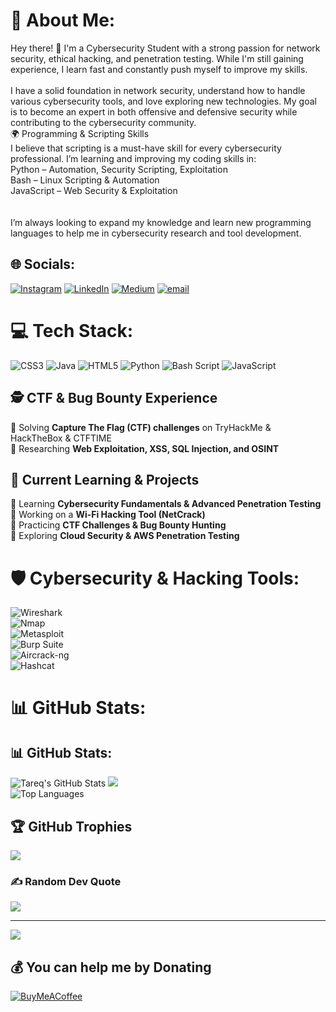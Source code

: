 # 💫 About Me:
Hey there! 👋 I'm a Cybersecurity Student with a strong passion for network security, ethical hacking, and penetration testing. While I'm still gaining experience, I learn fast and constantly push myself to improve my skills.<br><br>I have a solid foundation in network security, understand how to handle various cybersecurity tools, and love exploring new technologies. My goal is to become an expert in both offensive and defensive security while contributing to the cybersecurity community.<br>🌍 Programming & Scripting Skills<br>I believe that scripting is a must-have skill for every cybersecurity professional. I’m learning and improving my coding skills in:<br> Python – Automation, Security Scripting, Exploitation<br> Bash – Linux Scripting & Automation<br> JavaScript – Web Security & Exploitation<br><br><br>I’m always looking to expand my knowledge and learn new programming languages to help me in cybersecurity research and tool development.


## 🌐 Socials:
[![Instagram](https://img.shields.io/badge/Instagram-%23E4405F.svg?logo=Instagram&logoColor=white)](https://instagram.com/tareq_abukhashabeh) [![LinkedIn](https://img.shields.io/badge/LinkedIn-%230077B5.svg?logo=linkedin&logoColor=white)](https://www.linkedin.com/in/tareq-abu-khashabeh-48a3a4303/) [![Medium](https://img.shields.io/badge/Medium-12100E?logo=medium&logoColor=white)](https://medium.com/@tareqkh.ctf) [![email](https://img.shields.io/badge/Email-D14836?logo=gmail&logoColor=white)](mailto:tareq.abukhashabeh@gmail.com) 

# 💻 Tech Stack:
![CSS3](https://img.shields.io/badge/css3-%231572B6.svg?style=for-the-badge&logo=css3&logoColor=white) ![Java](https://img.shields.io/badge/java-%23ED8B00.svg?style=for-the-badge&logo=openjdk&logoColor=white) ![HTML5](https://img.shields.io/badge/html5-%23E34F26.svg?style=for-the-badge&logo=html5&logoColor=white) ![Python](https://img.shields.io/badge/python-3670A0?style=for-the-badge&logo=python&logoColor=ffdd54) ![Bash Script](https://img.shields.io/badge/bash_script-%23121011.svg?style=for-the-badge&logo=gnu-bash&logoColor=white) ![JavaScript](https://img.shields.io/badge/javascript-%23323330.svg?style=for-the-badge&logo=javascript&logoColor=%23F7DF1E)

## 🕵️ CTF & Bug Bounty Experience  
🔹 Solving **Capture The Flag (CTF) challenges** on TryHackMe & HackTheBox & CTFTIME  
🔹 Researching **Web Exploitation, XSS, SQL Injection, and OSINT**

## 📌 Current Learning & Projects  
🔹 Learning **Cybersecurity Fundamentals & Advanced Penetration Testing**  
🔹 Working on a **Wi-Fi Hacking Tool (NetCrack)**  
🔹 Practicing **CTF Challenges & Bug Bounty Hunting**  
🔹 Exploring **Cloud Security & AWS Penetration Testing**


# 🛡️ Cybersecurity & Hacking Tools:  
![Wireshark](https://img.shields.io/badge/Wireshark-007ACC?style=for-the-badge&logo=wireshark&logoColor=white)  
![Nmap](https://img.shields.io/badge/Nmap-0098DC?style=for-the-badge&logo=nmap&logoColor=white)  
![Metasploit](https://img.shields.io/badge/Metasploit-1572B6?style=for-the-badge&logo=metasploit&logoColor=white)  
![Burp Suite](https://img.shields.io/badge/Burp_Suite-F25D27?style=for-the-badge&logo=burp-suite&logoColor=white)  
![Aircrack-ng](https://img.shields.io/badge/Aircrack--ng-990000?style=for-the-badge&logo=aircrack-ng&logoColor=white)  
![Hashcat](https://img.shields.io/badge/Hashcat-800000?style=for-the-badge&logo=hashcat&logoColor=white)  


# 📊 GitHub Stats:
## 📊 GitHub Stats:
![Tareq's GitHub Stats](https://github-readme-stats.vercel.app/api?username=tareq-abukhashabeh&theme=radical&show_icons=true&hide_border=true)
![](https://nirzak-streak-stats.vercel.app/?user=tareq-abukhashabeh&theme=github_dark&hide_border=true)<br/>
![Top Languages](https://github-readme-stats.vercel.app/api/top-langs/?username=tareq-abukhashabeh&theme=radical&hide_border=true&layout=compact)


## 🏆 GitHub Trophies
![](https://github-profile-trophy.vercel.app/?username=tareq-abukhashabeh&theme=github_dark&no-frame=true&no-bg=true&margin-w=4)

### ✍️ Random Dev Quote
![](https://quotes-github-readme.vercel.app/api?type=horizontal&theme=radical)

---
[![](https://visitcount.itsvg.in/api?id=tareq-abukhashabeh&icon=1&color=0)](https://visitcount.itsvg.in)

  ## 💰 You can help me by Donating
  [![BuyMeACoffee](https://img.shields.io/badge/Buy%20Me%20a%20Coffee-ffdd00?style=for-the-badge&logo=buy-me-a-coffee&logoColor=black)](https://buymeacoffee.com/tareq.abukhashabeh) 

  
